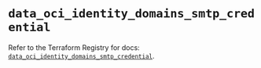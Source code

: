 # `data_oci_identity_domains_smtp_credential`

Refer to the Terraform Registry for docs: [`data_oci_identity_domains_smtp_credential`](https://registry.terraform.io/providers/oracle/oci/6.18.0/docs/data-sources/identity_domains_smtp_credential).
